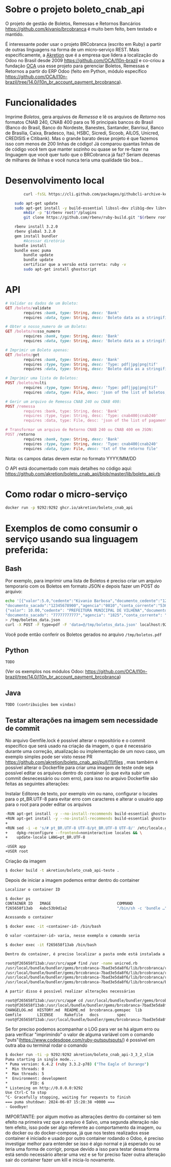 # Sobre o projeto boleto_cnab_api


O projeto de gestão de Boletos, Remessas e Retornos Bancários https://github.com/kivanio/brcobranca é muito bem feito, bem testado e mantido.

É interessante poder usar o projeto BRCobranca (escrito em Ruby) a partir de outras linguagens na forma de um micro-serviço REST.
Mais especificamente, a [Akretion](http://www.akretion.com) que é a empresa que lidera a localização do Odoo no Brasil desde 2009 https://github.com/OCA/l10n-brazil e co-criou a fundação [OCA](https://odoo-community.org/) usa esse projeto para gerenciar Boletos, Remessas e Retornos a partir do ERP Odoo (feito em Python, módulo específico https://github.com/OCA/l10n-brazil/tree/14.0/l10n_br_account_payment_brcobranca).

# Funcionalidades

Imprime *Boletos*, gera arquivos de *Remessa* e lê os arquivos de *Retorno* nos formatos CNAB 240, CNAB 400 para os 16 principais bancos do Brasil (Banco do Brasil, Banco do Nordeste, Banestes, Santander, Banrisul, Banco de Brasília, Caixa, Bradesco, Itaú, HSBC, Sicredi, Sicoob, AILOS, Unicred, CREDISIS e Citibank). Mas o grande barato desse projeto é que fazemos isso com menos de 200 linhas de código! Já comparou quantas linhas de de código você tem que manter sozinho ou quase se for re-fazer na linguagem que você quer tudo que o BRCobranca já faz? Seriam dezenas de milhares de linhas e você nunca teria uma qualidade tão boa...



# Desenvolvimento local
```bash
        curl -fsSL https://cli.github.com/packages/githubcli-archive-keyring.gpg | sudo dd of=/usr/share/keyrings/githubcli-archive-keyring.gpg

	sudo apt-get update
	sudo apt-get install -y build-essential libssl-dev zlib1g-dev libreadline-dev libyaml-dev libxml2-dev libxslt1-dev libcurl4-openssl-dev software-properties-common libffi-dev
        mkdir -p "$(rbenv root)"/plugins
        git clone https://github.com/rbenv/ruby-build.git "$(rbenv root)"/plugins/ruby-build

	rbenv install 3.2.0
	rbenv global 3.2.0
	gem install bundler
        #Acessar diretório
	bundle install
	bundle exec puma
        bundle update
        bundle update
        certificar que a versão está correta: ruby -v
        sudo apt-get install ghostscript


```

# API

```ruby
# Validar os dados de um Boleto:
GET /boleto/validate
        requires :bank, type: String, desc: 'Bank'
        requires :data, type: String, desc: 'Boleto data as a stringified json'

# Obter o nosso_numero de um Boleto:
GET /boleto/nosso_numero
        requires :bank, type: String, desc: 'Bank'
        requires :data, type: String, desc: 'Boleto data as a stringified json'

# Imprimir um Boleto apenas:
GET /boleto/get
        requires :bank, type: String, desc: 'Bank'
        requires :type, type: String, desc: 'Type: pdf|jpg|png|tif'
        requires :data, type: String, desc: 'Boleto data as a stringified json'

# Imprimir uma lista de Boletos:
POST /boleto/multi
        requires :type, type: String, desc: 'Type: pdf|jpg|png|tif'
        requires :data, type: File, desc: 'json of the list of boletos, including the "bank" key'

# Gerir um arquivo de Remessa CNAB 240 ou CNAB 400:
POST /remessa
        requires :bank, type: String, desc: 'Bank'
        requires :type, type: String, desc: 'Type: cnab400|cnab240'
        requires :data, type: File, desc: 'json of the list of pagamentos'

# Transformar um arquivo de Retorno CNAB 240 ou CNAB 400 em JSON:
POST /retorno
        requires :bank, type: String, desc: 'Bank'
        requires :type, type: String, desc: 'Type: cnab400|cnab240'
        requires :data, type: File, desc: 'txt of the retorno file'
```

Nota: os campos datas devem estar no formato YYYY/MM/DD

O API está documentado com mais detalhes no código aqui: https://github.com/akretion/boleto_cnab_api/blob/master/lib/boleto_api.rb

# Como rodar o micro-serviço

```bash
docker run -p 9292:9292 ghcr.io/akretion/boleto_cnab_api
```

# Exemplos de como consumir o serviço usando sua linguagem preferida:

## Bash

Por exemplo, para imprimir uma lista de Boletos é preciso criar um arquivo temporario com os Boletos em formato JSON e depois fazer um POST do arquivo:
```bash
echo '[{"valor":5.0,"cedente":"Kivanio Barbosa","documento_cedente":"12345678912","sacado":"Claudio Pozzebom",
"documento_sacado":"12345678900","agencia":"0810","conta_corrente":"53678","convenio":12387,"nosso_numero":"12345678","bank":"itau"},
{"valor": 10.00,"cedente": "PREFEITURA MUNICIPAL DE VILHENA","documento_cedente": "04092706000181","sacado": "João Paulo Barbosa",
"documento_sacado": "77777777777","agencia": "1825","conta_corrente": "0000528","convenio": "245274","nosso_numero": "000000000000001","bank":"caixa"}]'\
> /tmp/boletos_data.json
curl -X POST -F type=pdf -F 'data=@/tmp/boletos_data.json' localhost:9292/api/boleto/multi > /tmp/boletos.pdf
```
Você pode então conferir os Boletos gerados no arquivo ```/tmp/boletos.pdf```

## Python

```
TODO
```
(Ver os exemplos nos módulos Odoo: https://github.com/OCA/l10n-brazil/tree/14.0/l10n_br_account_payment_brcobranca)

## Java

```
TODO (contribuições bem vindas)
```

## Testar alterações na imagem sem necessidade de commit

No arquivo Gemfile.lock é possível alterar o repositório e o commit específico que será usado na criação da imagem, o que é necessário durante uma correção, atualização ou implementação de um novo caso, um exemplo simples pode ser visto nesse PR https://github.com/akretion/boleto_cnab_api/pull/11/files , mas também é possível alterar o Dockerfile para criar uma imagem de teste onde seja possível editar os arquivos dentro do container (o que evita subir um commit desnecessário ou com erro), para isso no arquivo Dockerfile são feitas as seguintes alterações:

Instalar Editores de texto, por exemplo vim ou nano, configurar o locales para o pt_BR.UTF-8 para evitar erro com caracteres e alterar o usuário app para o root para poder editar os arquivos
```bash
-RUN apt-get install -y --no-install-recommends build-essential ghostscript git ruby-dev bundler
+RUN apt-get install -y --no-install-recommends build-essential ghostscript git ruby-dev bundler vim locales nano
+
+RUN sed -i -e 's/# pt_BR.UTF-8 UTF-8/pt_BR.UTF-8 UTF-8/' /etc/locale.gen && \
+    dpkg-reconfigure --frontend=noninteractive locales && \
+    update-locale LANG=pt_BR.UTF-8

-USER app
+USER root

```

Criação da imagem
```bash
$ docker build -t akretion/boleto_cnab_api-teste .
```

Depois de iniciar a imagem podemos entrar dentro do container
```bash
Localizar o container ID

$ docker ps
CONTAINER ID   IMAGE                             COMMAND                  CREATED             STATUS             PORTS                                                 NAMES
f265658f13ab   4abc53b9d1a2                      "/bin/sh -c 'bundle …"   About an hour ago   Up About an hour   9292/tcp

Acessando o container

$ docker exec -it <container-id> /bin/bash

O valor <container-id> varia, nesse exemplo o comando seria

$ docker exec -it f265658f13ab /bin/bash

Dentro do container, é preciso localizar a pasta onde está instalada a biblioteca, no exemplo é usado o comando find

root@f265658f13ab:/usr/src/app# find /usr -name unicred.rb
/usr/local/bundle/bundler/gems/brcobranca-7bad3e5da8f6/lib/brcobranca/retorno/cnab400/unicred.rb
/usr/local/bundle/bundler/gems/brcobranca-7bad3e5da8f6/lib/brcobranca/remessa/cnab240/unicred.rb
/usr/local/bundle/bundler/gems/brcobranca-7bad3e5da8f6/lib/brcobranca/remessa/cnab400/unicred.rb
/usr/local/bundle/bundler/gems/brcobranca-7bad3e5da8f6/lib/brcobranca/boleto/unicred.rb

A partir disso é possível realizar alterações necessárias

root@f265658f13ab:/usr/src/app# cd /usr/local/bundle/bundler/gems/brcobranca-7bad3e5da8f6/
root@f265658f13ab:/usr/local/bundle/bundler/gems/brcobranca-7bad3e5da8f6# ls
CHANGELOG.md  HISTORY.md  README.md  brcobranca.gemspec  lib
Gemfile       LICENSE	  Rakefile   docs		 spec
root@f265658f13ab:/usr/local/bundle/bundler/gems/brcobranca-7bad3e5da8f6# vim lib/brcobranca/boleto/unicred.rb

```

Se for preciso podemos acompanhar o LOG para ver se há algum erro ou para verificar "imprimindo" o valor de alguma variável com o comando "puts"(https://www.codesdope.com/ruby-putsputsputs/) é possível em outra aba ou terminal rodar o comando
```bash
$ docker run -ti -p 9292:9292 akretion/boleto_cnab_api-3_3_2_slim
Puma starting in single mode...
* Puma version: 6.4.2 (ruby 3.3.2-p78) ("The Eagle of Durango")
*  Min threads: 0
*  Max threads: 5
*  Environment: development
*          PID: 6
* Listening on http://0.0.0.0:9292
Use Ctrl-C to stop
^C- Gracefully stopping, waiting for requests to finish
=== puma shutdown: 2024-06-07 15:28:38 +0000 ===
- Goodbye!
```

IMPORTANTE: por algum motivo as alterações dentro do container só tem efeito na primeira vez que o arquivo é Salvo, uma segunda alteração não tem efeito, isso pode ser algo referente ao comportamento da imagem, ou do docker ou do docker-compose, já que nos testes realizados esse container é iniciado e usado por outro container rodando o Odoo, é preciso investigar melhor para entender se isso é algo normal e já esperado ou se teria uma forma de corrigir, porque devido a isso para testar dessa forma está sendo necessário alterar uma vez e se for preciso fazer outra alteração sair do container fazer um kill e inicia-lo novamente.
